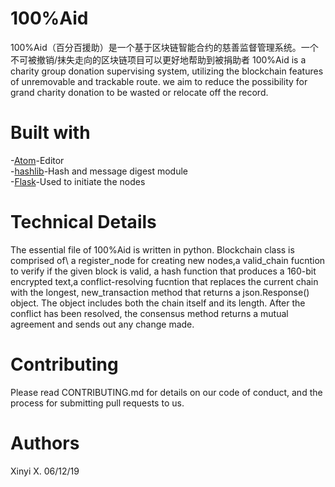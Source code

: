 # 100%Aid
100%Aid（百分百援助）是一个基于区块链智能合约的慈善监督管理系统。一个不可被撤销/抹失走向的区块链项目可以更好地帮助到被捐助者
100%Aid is a charity group donation supervising system, utilizing the blockchain features of unremovable and trackable route. we aim to reduce the possibility for grand charity donation to be wasted or relocate off the record.

# Built with
-[Atom](https://atom.io/)-Editor\
-[hashlib](https://docs.python.org/3/library/hashlib.html)-Hash and message digest module\
-[Flask](http://flask.pocoo.org/docs/1.0/api/)-Used to initiate the nodes

# Technical Details
The essential file of 100%Aid is written in python. 
Blockchain class is comprised of\ 
a register_node for creating new nodes,a valid_chain fucntion to verify if the given block is valid, a hash function that 
produces a 160-bit encrypted text,a conflict-resolving fucntion that replaces the current chain with the longest, 
new_transaction method that returns a json.Response() object. The object includes both the chain itself and its length. After 
the conflict has been resolved, the consensus method returns a mutual agreement and sends out any change made.

# Contributing
Please read CONTRIBUTING.md for details on our code of conduct, and the process for submitting pull requests to us.

# Authors
Xinyi X.
06/12/19



